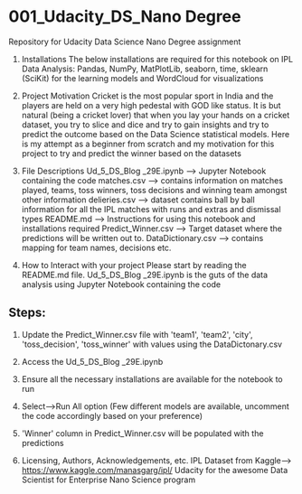 # 001_Udacity_DS_Nano Degree
Repository for Udacity Data Science Nano Degree assignment
1. Installations
The below installations are required for this notebook on IPL Data Analysis:
Pandas, NumPy, MatPlotLib, seaborn, time, sklearn (SciKit) for the learning models and WordCloud for visualizations

2. Project Motivation
Cricket is the most popular sport in India and the players are held on a very high pedestal with GOD like status.
It is but natural (being a cricket lover) that when you lay your hands on a cricket dataset, you try to slice and dice and try to gain insights and try to predict the outcome based on the Data Science statistical models. Here is my attempt as a beginner from scratch and my motivation for this project to try and predict the winner based on the datasets

3. File Descriptions
Ud_5_DS_Blog _29E.ipynb --> Jupyter Notebook containing the code
matches.csv --> contains information on matches played, teams, toss winners, toss decisions and winning team amongst other information
delieries.csv --> dataset contains ball by ball information for all the IPL matches with runs and extras and dismissal types
README.md --> Instructions for using this notebook and installations required
Predict_Winner.csv --> Target dataset where the predictions will be written out to.
DataDictionary.csv --> contains mapping for team names, decisions etc.

4. How to Interact with your project
Please start by reading the README.md file.
Ud_5_DS_Blog _29E.ipynb is the guts of the data analysis using Jupyter Notebook containing the code

Steps:
-----
1. Update the Predict_Winner.csv file with 'team1',	'team2',	'city',	'toss_decision',	'toss_winner' with values using the DataDictonary.csv
2. Access the Ud_5_DS_Blog _29E.ipynb
3. Ensure all the necessary installations are available for the notebook to run
4. Select-->Run All option (Few different models are available, uncomment the code accordingly based on your preference)
5. 'Winner' column in Predict_Winner.csv will be populated with the predictions


5. Licensing, Authors, Acknowledgements, etc.
IPL Dataset from Kaggle--> https://www.kaggle.com/manasgarg/ipl/
Udacity for the awesome Data Scientist for Enterprise Nano Science program
